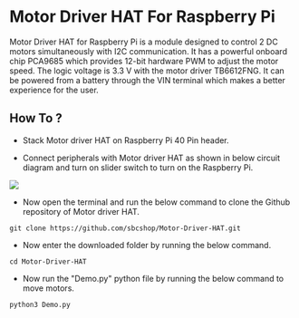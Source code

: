 # Motor Driver HAT For Raspberry Pi

Motor Driver HAT for Raspberry Pi is a module designed to control 2 DC motors simultaneously with I2C communication. It has a powerful onboard chip PCA9685 which provides 12-bit hardware PWM to adjust the motor speed. The logic voltage is 3.3 V with the motor driver TB6612FNG. It can be powered from a battery through the VIN terminal which makes a better experience for the user.

## How To ?

* Stack Motor driver HAT on Raspberry Pi 40 Pin header.

* Connect peripherals with Motor driver HAT as shown in below circuit diagram and turn on slider switch to turn on the Raspberry Pi.

<img src="https://learn.sb-components.co.uk/images/b/b3/Motor_driver_hat_ckt.png" />

* Now open the terminal and run the below command to clone the Github repository of Motor driver HAT.

``` git clone https://github.com/sbcshop/Motor-Driver-HAT.git ```

* Now enter the downloaded folder by running the below command.

``` cd Motor-Driver-HAT ```

* Now run the "Demo.py" python file by running the below command to move motors.

``` python3 Demo.py  ```
